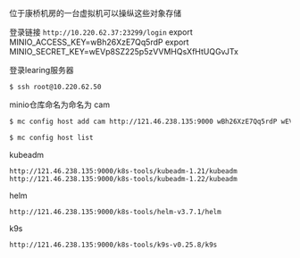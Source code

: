 位于康桥机房的一台虚拟机可以操纵这些对象存储

登录链接 `http://10.220.62.37:23299/login`
export MINIO_ACCESS_KEY=wBh26XzE7Qq5rdP
export MINIO_SECRET_KEY=wEVp8SZ225p5zVVMHQsXfHtUQGvJTx

登录learing服务器 
```
$ ssh root@10.220.62.50
```
minio仓库命名为命名为 cam 
```bash
$ mc config host add cam http://121.46.238.135:9000 wBh26XzE7Qq5rdP wEVp8SZ225p5zVVMHQsXfHtUQGvJTx --api s3v4

$ mc config host list
```

kubeadm

```
http://121.46.238.135:9000/k8s-tools/kubeadm-1.21/kubeadm
http://121.46.238.135:9000/k8s-tools/kubeadm-1.22/kubeadm
```

helm

```
http://121.46.238.135:9000/k8s-tools/helm-v3.7.1/helm
```

k9s

```
http://121.46.238.135:9000/k8s-tools/k9s-v0.25.8/k9s
```

